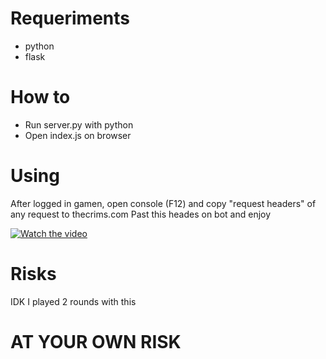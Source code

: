 # Requeriments
- python
- flask

# How to
- Run server.py with python
- Open index.js on browser

# Using
After logged in gamen, open console (F12) and copy "request headers" of any request to thecrims.com
Past this heades on bot and enjoy

[![Watch the video](https://img.youtube.com/vi/h8sMM2VXqf4/hqdefault.jpg)](https://www.youtube.com/embed/h8sMM2VXqf4)


# Risks
IDK
I played 2 rounds with this

# AT YOUR OWN RISK

